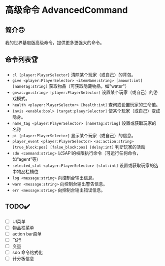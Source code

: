 # 高级命令 AdvancedCommand
## 简介🙃

我的世界基岩版高级命令，提供更多更强大的命令。

## 命令列表🏆

+ `cl [player:PlayerSelector]` 清除某个玩家（或自己）的背包。
+ `give <player:PlayerSelector> <itemName:string> [amount:int] [nameTag:string]` 获取物品（可获取隐藏物品，如"water"）
+ `gm<ac:gm:string> [player:PlayerSelector]` 设置某个玩家（或自己）的游戏模式。
+ `health <player:PlayerSelector> [health:int]` 查询或设置玩家的生命值。
+ `invis <enable:bool> [target:plaeyrSelector]` 使某个玩家（或自己）变成隐身。
+ `name_tag <player:PlayerSelector> [nameTag:string]` 设置或获取玩家的名称
+ `pi [player:PlayerSelector]` 显示某个玩家（或自己）的信息。
+ `player_event <player:PlayerSelector> <ac:action:string> [true_block:pos] [false_block:pos] [delay:int]` 判断玩家的活动
+ `sdo <command:string>` 以SAPI的权限执行命令（可运行任何命令，如“agent”等）
+ `selected_slot <player:PlayerSelector> [slot:int]` 设置或获取玩家的选中物品栏槽位
+ `log <message:string>` 向控制台输出信息。
+ `warn <message:string>` 向控制台输出警告信息。
+ `err <message:string>` 向控制台输出错误信息。

## TODO✔️

- [ ] UI菜单
- [ ] 物品栏菜单
- [ ] action bar菜单
- [ ] 飞行
- [ ] 变量
- [ ] sdo 命令格式化
- [ ] 计分板信息